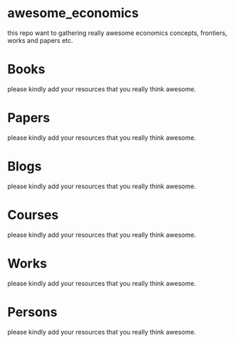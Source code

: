 # awesome_economics
this repo want to gathering really awesome economics concepts, frontiers, works and papers etc.

# Books
please kindly add your resources that you really think awesome.


# Papers
please kindly add your resources that you really think awesome.


# Blogs
please kindly add your resources that you really think awesome.

# Courses
please kindly add your resources that you really think awesome.

# Works
please kindly add your resources that you really think awesome.


# Persons
please kindly add your resources that you really think awesome.
